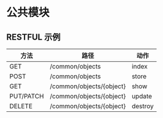 # 公共模块


## RESTFUL 示例

|方法        |路径                       |动作     |
|----        |----                      |----     |
|GET         | /common/objects          | index   |
|POST        | /common/objects          | store   |
|GET         | /common/objects/{object} | show    |
|PUT/PATCH   | /common/objects/{object} | update  |
|DELETE      | /common/objects/{object} | destroy |